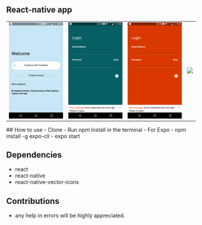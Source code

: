 
## React-native app

<table>
	<tr>
		<td><img src="./screenshots/loggedOut.png" width="200"></td>
    <td><img src="./screenshots/logIn.png" width="200"></td>
    <td><img src="./screenshots/logInError.png" width="200"></td>
    <td><img src="./screenshots/forgotPassword.png" width="200"></td>
 

<tr>



</table>
## How to use
-  Clone
-  Run npm install in the terminal
-  For Expo
-  npm install -g expo-cli
-  expo start

## Dependencies
- react
- react-native
- react-native-vector-icons

## Contributions
- any help in errors will be highly appreciated.

